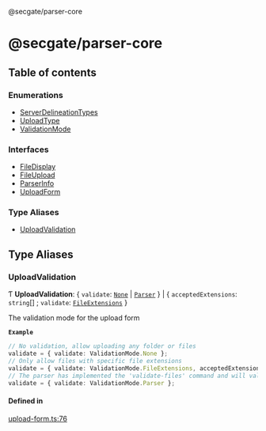 @secgate/parser-core

# @secgate/parser-core

## Table of contents

### Enumerations

- [ServerDelineationTypes](enums/ServerDelineationTypes.md)
- [UploadType](enums/UploadType.md)
- [ValidationMode](enums/ValidationMode.md)

### Interfaces

- [FileDisplay](interfaces/FileDisplay.md)
- [FileUpload](interfaces/FileUpload.md)
- [ParserInfo](interfaces/ParserInfo.md)
- [UploadForm](interfaces/UploadForm.md)

### Type Aliases

- [UploadValidation](index.md#uploadvalidation)

## Type Aliases

### UploadValidation

Ƭ **UploadValidation**: { `validate`: [`None`](enums/ValidationMode.md#none) \| [`Parser`](enums/ValidationMode.md#parser) } \| { `acceptedExtensions`: `string`[] ; `validate`: [`FileExtensions`](enums/ValidationMode.md#fileextensions) }

The validation mode for the upload form

**`Example`**

```ts
// No validation, allow uploading any folder or files
validate = { validate: ValidationMode.None };
// Only allow files with specific file extensions
validate = { validate: ValidationMode.FileExtensions, acceptedExtensions: ['txt', 'png', 'jpg'] };
// The parser has implemented the 'validate-files' command and will validate the folder of files
validate = { validate: ValidationMode.Parser };
```

#### Defined in

[upload-form.ts:76](https://github.com/khulnasoft/securitylab/blob/bd5dfc45/parsers/parser-core/src/parser-info/upload-form.ts#L76)
